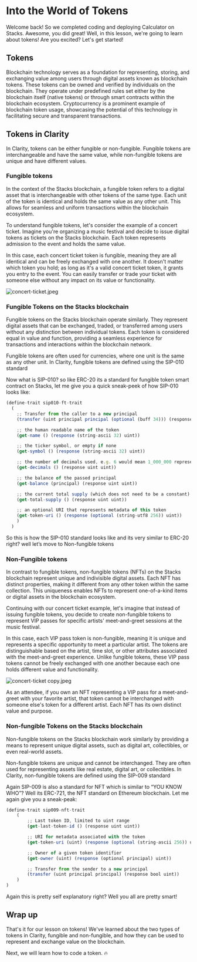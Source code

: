 # Into the World of Tokens

Welcome back! So we completed coding and deploying Calculator on Stacks. Awesome, you did great! Well, in this lesson, we're going to learn about tokens! Are you excited? Let's get started!

## Tokens

Blockchain technology serves as a foundation for representing, storing, and exchanging value among users through digital assets known as blockchain tokens. These tokens can be owned and verified by individuals on the blockchain. They operate under predefined rules set either by the blockchain itself (native tokens) or through smart contracts within the blockchain ecosystem. Cryptocurrency is a prominent example of blockchain token usage, showcasing the potential of this technology in facilitating secure and transparent transactions.

## Tokens in Clarity

In Clarity, tokens can be either fungible or non-fungible. Fungible tokens are interchangeable and have the same value, while non-fungible tokens are unique and have different values.

### Fungible tokens

In the context of the Stacks blockchain, a fungible token refers to a digital asset that is interchangeable with other tokens of the same type. Each unit of the token is identical and holds the same value as any other unit. This allows for seamless and uniform transactions within the blockchain ecosystem.

To understand fungible tokens, let's consider the example of a concert ticket. Imagine you're organizing a music festival and decide to issue digital tokens as tickets on the Stacks blockchain. Each token represents admission to the event and holds the same value.

In this case, each concert ticket token is fungible, meaning they are all identical and can be freely exchanged with one another. It doesn't matter which token you hold; as long as it's a valid concert ticket token, it grants you entry to the event. You can easily transfer or trade your ticket with someone else without any impact on its value or functionality.

![concert-ticket.jpeg](Into%20the%20World%20of%20Tokens%20e848e0b31edc4605ad27d589ef8f24df/concert-ticket.jpeg)

### Fungible Tokens on the Stacks blockchain

Fungible tokens on the Stacks blockchain operate similarly. They represent digital assets that can be exchanged, traded, or transferred among users without any distinction between individual tokens. Each token is considered equal in value and function, providing a seamless experience for transactions and interactions within the blockchain network.

Fungible tokens are often used for currencies, where one unit is the same as any other unit. In Clarity, fungible tokens are defined using the SIP-010 standard

Now what is SIP-010? so like ERC-20 its a standard for fungible token smart contract on Stacks, let me give you a quick sneak-peek of how SIP-010 looks like:

```jsx
(define-trait sip010-ft-trait
  (
    ;; Transfer from the caller to a new principal
    (transfer (uint principal principal (optional (buff 34))) (response bool uint))

    ;; the human readable name of the token
    (get-name () (response (string-ascii 32) uint))

    ;; the ticker symbol, or empty if none
    (get-symbol () (response (string-ascii 32) uint))

    ;; the number of decimals used, e.g. 6 would mean 1_000_000 represents 1 token
    (get-decimals () (response uint uint))

    ;; the balance of the passed principal
    (get-balance (principal) (response uint uint))

    ;; the current total supply (which does not need to be a constant)
    (get-total-supply () (response uint uint))

    ;; an optional URI that represents metadata of this token
    (get-token-uri () (response (optional (string-utf8 256)) uint))
    )
  )
```

So this is how the SIP-010 standard looks like and its very similar to ERC-20 right? well let’s move to Non-fungible tokens

### Non-Fungible tokens

In contrast to fungible tokens, non-fungible tokens (NFTs) on the Stacks blockchain represent unique and indivisible digital assets. Each NFT has distinct properties, making it different from any other token within the same collection. This uniqueness enables NFTs to represent one-of-a-kind items or digital assets in the blockchain ecosystem.

Continuing with our concert ticket example, let's imagine that instead of issuing fungible tokens, you decide to create non-fungible tokens to represent VIP passes for specific artists' meet-and-greet sessions at the music festival.

In this case, each VIP pass token is non-fungible, meaning it is unique and represents a specific opportunity to meet a particular artist. The tokens are distinguishable based on the artist, time slot, or other attributes associated with the meet-and-greet experience. Unlike fungible tokens, these VIP pass tokens cannot be freely exchanged with one another because each one holds different value and functionality.

![concert-ticket copy.jpeg](Into%20the%20World%20of%20Tokens%20e848e0b31edc4605ad27d589ef8f24df/concert-ticket_copy.jpeg)

As an attendee, if you own an NFT representing a VIP pass for a meet-and-greet with your favorite artist, that token cannot be interchanged with someone else's token for a different artist. Each NFT has its own distinct value and purpose.

### Non-fungible Tokens on the Stacks blockchain

Non-fungible tokens on the Stacks blockchain work similarly by providing a means to represent unique digital assets, such as digital art, collectibles, or even real-world assets.

Non-fungible tokens are unique and cannot be interchanged. They are often used for representing assets like real estate, digital art, or collectibles. In Clarity, non-fungible tokens are defined using the SIP-009 standard

Again SIP-009 is also a standard for NFT which is similar to “YOU KNOW WHO”? Well its ERC-721, the NFT standard on Ethereum blockchain. Let me again give you a sneak-peak:

```jsx
(define-trait sip009-nft-trait
    (
        ;; Last token ID, limited to uint range
        (get-last-token-id () (response uint uint))

        ;; URI for metadata associated with the token 
        (get-token-uri (uint) (response (optional (string-ascii 256)) uint))

        ;; Owner of a given token identifier
        (get-owner (uint) (response (optional principal) uint))

        ;; Transfer from the sender to a new principal
        (transfer (uint principal principal) (response bool uint))
    )
)
```

Again this is pretty self explanatory right? Well you all are pretty smart!

## Wrap up

That's it for our lesson on tokens! We've learned about the two types of tokens in Clarity, fungible and non-fungible, and how they can be used to represent and exchange value on the blockchain. 

Next, we will learn how to code a token. 🔥